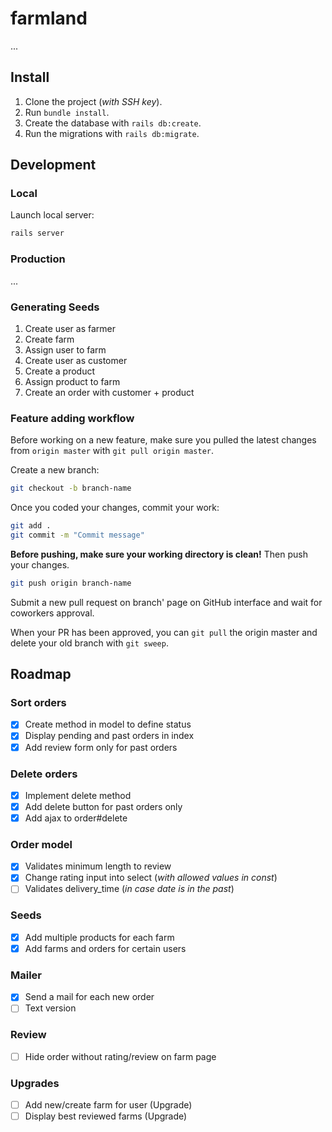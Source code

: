 # farmland

...

## Install

1. Clone the project (*with SSH key*).
2. Run `bundle install`.
3. Create the database with `rails db:create`.
4. Run the migrations with `rails db:migrate`.

## Development

### Local

Launch local server:
```sh
rails server
```

### Production

...

### Generating Seeds

1. Create user as farmer
2. Create farm
3. Assign user to farm
4. Create user as customer
5. Create a product
6. Assign product to farm
7. Create an order with customer + product

### Feature adding workflow

Before working on a new feature, make sure you pulled the latest changes from `origin master` with `git pull origin master`.

Create a new branch:
```sh
git checkout -b branch-name
```

Once you coded your changes, commit your work:
```sh
git add .
git commit -m "Commit message"
```

**Before pushing, make sure your working directory is clean!** Then push your changes.

```sh
git push origin branch-name
```

Submit a new pull request on branch' page on GitHub interface and wait for coworkers approval.

When your PR has been approved, you can `git pull` the origin master and delete your old branch with `git sweep`.

## Roadmap

### Sort orders

- [x] Create method in model to define status
- [x] Display pending and past orders in index
- [x] Add review form only for past orders

### Delete orders

- [x] Implement delete method
- [x] Add delete button for past orders only
- [x] Add ajax to order#delete

### Order model
- [x] Validates minimum length to review
- [x] Change rating input into select (*with allowed values in const*)
- [ ] Validates delivery_time (*in case date is in the past*)

### Seeds

- [x] Add multiple products for each farm
- [x] Add farms and orders for certain users

### Mailer
  - [x] Send a mail for each new order
  - [ ] Text version

### Review
- [ ] Hide order without rating/review on farm page

### Upgrades

  - [ ] Add new/create farm for user (Upgrade)
  - [ ] Display best reviewed farms (Upgrade)
